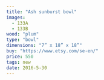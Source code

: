 ```yaml
---
title: "Ash sunburst bowl"
images:
  - 133A
  - 133B
wood: "plum"
type: "bowl"
dimensions: "7” x 18” x 18”"
buy: "https://www.etsy.com/se-en/"
price: 550
tags: new
date: 2016-5-30
---
```



